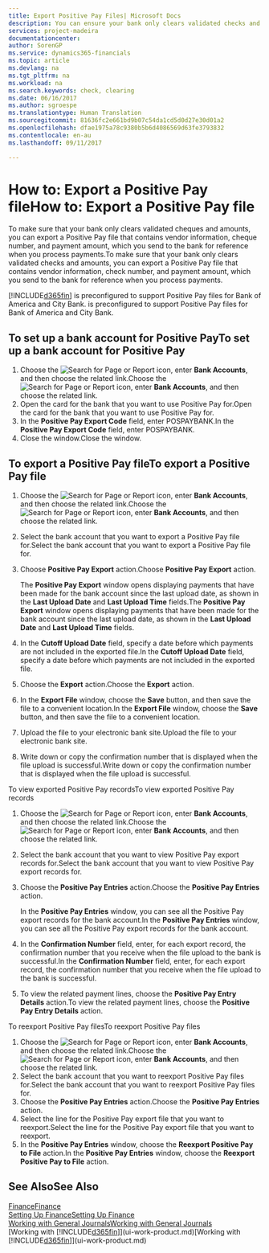 ```yaml
---
title: Export Positive Pay Files| Microsoft Docs
description: You can ensure your bank only clears validated checks and amounts by exporting a Positive Pay file that contains vendor and payment information.
services: project-madeira
documentationcenter: 
author: SorenGP
ms.service: dynamics365-financials
ms.topic: article
ms.devlang: na
ms.tgt_pltfrm: na
ms.workload: na
ms.search.keywords: check, clearing
ms.date: 06/16/2017
ms.author: sgroespe
ms.translationtype: Human Translation
ms.sourcegitcommit: 81636fc2e661bd9b07c54da1cd5d0d27e30d01a2
ms.openlocfilehash: dfae1975a78c9380b5b6d4086569d63fe3793832
ms.contentlocale: en-au
ms.lasthandoff: 09/11/2017

---
```

# <a name="how-to-export-a-positive-pay-file"></a><span data-ttu-id="5e199-103">How to: Export a Positive Pay file</span><span class="sxs-lookup"><span data-stu-id="5e199-103">How to: Export a Positive Pay file</span></span>
<span data-ttu-id="5e199-104">To make sure that your bank only clears validated cheques and amounts, you can export a Positive Pay file that contains vendor information, cheque number, and payment amount, which you send to the bank for reference when you process payments.</span><span class="sxs-lookup"><span data-stu-id="5e199-104">To make sure that your bank only clears validated checks and amounts, you can export a Positive Pay file that contains vendor information, check number, and payment amount, which you send to the bank for reference when you process payments.</span></span>

[!INCLUDE[d365fin](includes/d365fin_md.md)]<span data-ttu-id="5e199-105"> is preconfigured to support Positive Pay files for Bank of America and City Bank.</span><span class="sxs-lookup"><span data-stu-id="5e199-105"> is preconfigured to support Positive Pay files for Bank of America and City Bank.</span></span>

## <a name="to-set-up-a-bank-account-for-positive-pay"></a><span data-ttu-id="5e199-106">To set up a bank account for Positive Pay</span><span class="sxs-lookup"><span data-stu-id="5e199-106">To set up a bank account for Positive Pay</span></span>
1. <span data-ttu-id="5e199-107">Choose the ![Search for Page or Report](media/ui-search/search_small.png "Search for Page or Report icon") icon, enter **Bank Accounts**, and then choose the related link.</span><span class="sxs-lookup"><span data-stu-id="5e199-107">Choose the ![Search for Page or Report](media/ui-search/search_small.png "Search for Page or Report icon") icon, enter **Bank Accounts**, and then choose the related link.</span></span>
2. <span data-ttu-id="5e199-108">Open the card for the bank that you want to use Positive Pay for.</span><span class="sxs-lookup"><span data-stu-id="5e199-108">Open the card for the bank that you want to use Positive Pay for.</span></span>
3. <span data-ttu-id="5e199-109">In the **Positive Pay Export Code** field, enter POSPAYBANK.</span><span class="sxs-lookup"><span data-stu-id="5e199-109">In the **Positive Pay Export Code** field, enter POSPAYBANK.</span></span>
4. <span data-ttu-id="5e199-110">Close the window.</span><span class="sxs-lookup"><span data-stu-id="5e199-110">Close the window.</span></span>

## <a name="to-export-a-positive-pay-file"></a><span data-ttu-id="5e199-111">To export a Positive Pay file</span><span class="sxs-lookup"><span data-stu-id="5e199-111">To export a Positive Pay file</span></span>
1. <span data-ttu-id="5e199-112">Choose the ![Search for Page or Report](media/ui-search/search_small.png "Search for Page or Report icon") icon, enter **Bank Accounts**, and then choose the related link.</span><span class="sxs-lookup"><span data-stu-id="5e199-112">Choose the ![Search for Page or Report](media/ui-search/search_small.png "Search for Page or Report icon") icon, enter **Bank Accounts**, and then choose the related link.</span></span>
2. <span data-ttu-id="5e199-113">Select the bank account that you want to export a Positive Pay file for.</span><span class="sxs-lookup"><span data-stu-id="5e199-113">Select the bank account that you want to export a Positive Pay file for.</span></span>
3. <span data-ttu-id="5e199-114">Choose **Positive Pay Export** action.</span><span class="sxs-lookup"><span data-stu-id="5e199-114">Choose **Positive Pay Export** action.</span></span>

    <span data-ttu-id="5e199-115">The **Positive Pay Export** window opens displaying payments that have been made for the bank account since the last upload date, as shown in the **Last Upload Date** and **Last Upload Time** fields.</span><span class="sxs-lookup"><span data-stu-id="5e199-115">The **Positive Pay Export** window opens displaying payments that have been made for the bank account since the last upload date, as shown in the **Last Upload Date** and **Last Upload Time** fields.</span></span>
4. <span data-ttu-id="5e199-116">In the **Cutoff Upload Date** field, specify a date before which payments are not included in the exported file.</span><span class="sxs-lookup"><span data-stu-id="5e199-116">In the **Cutoff Upload Date** field, specify a date before which payments are not included in the exported file.</span></span>
5. <span data-ttu-id="5e199-117">Choose the **Export** action.</span><span class="sxs-lookup"><span data-stu-id="5e199-117">Choose the **Export** action.</span></span>
6. <span data-ttu-id="5e199-118">In the **Export File** window, choose the **Save** button, and then save the file to a convenient location.</span><span class="sxs-lookup"><span data-stu-id="5e199-118">In the **Export File** window, choose the **Save** button, and then save the file to a convenient location.</span></span>
7. <span data-ttu-id="5e199-119">Upload the file to your electronic bank site.</span><span class="sxs-lookup"><span data-stu-id="5e199-119">Upload the file to your electronic bank site.</span></span>
8. <span data-ttu-id="5e199-120">Write down or copy the confirmation number that is displayed when the file upload is successful.</span><span class="sxs-lookup"><span data-stu-id="5e199-120">Write down or copy the confirmation number that is displayed when the file upload is successful.</span></span>

<span data-ttu-id="5e199-121">To view exported Positive Pay records</span><span class="sxs-lookup"><span data-stu-id="5e199-121">To view exported Positive Pay records</span></span>

1. <span data-ttu-id="5e199-122">Choose the ![Search for Page or Report](media/ui-search/search_small.png "Search for Page or Report icon") icon, enter **Bank Accounts**, and then choose the related link.</span><span class="sxs-lookup"><span data-stu-id="5e199-122">Choose the ![Search for Page or Report](media/ui-search/search_small.png "Search for Page or Report icon") icon, enter **Bank Accounts**, and then choose the related link.</span></span>
2. <span data-ttu-id="5e199-123">Select the bank account that you want to view Positive Pay export records for.</span><span class="sxs-lookup"><span data-stu-id="5e199-123">Select the bank account that you want to view Positive Pay export records for.</span></span>
3. <span data-ttu-id="5e199-124">Choose the **Positive Pay Entries** action.</span><span class="sxs-lookup"><span data-stu-id="5e199-124">Choose the **Positive Pay Entries** action.</span></span>

    <span data-ttu-id="5e199-125">In the **Positive Pay Entries** window, you can see all the Positive Pay export records for the bank account.</span><span class="sxs-lookup"><span data-stu-id="5e199-125">In the **Positive Pay Entries** window, you can see all the Positive Pay export records for the bank account.</span></span>
4. <span data-ttu-id="5e199-126">In the **Confirmation Number** field, enter, for each export record, the confirmation number that you receive when the file upload to the bank is successful.</span><span class="sxs-lookup"><span data-stu-id="5e199-126">In the **Confirmation Number** field, enter, for each export record, the confirmation number that you receive when the file upload to the bank is successful.</span></span>
5. <span data-ttu-id="5e199-127">To view the related payment lines, choose the **Positive Pay Entry Details** action.</span><span class="sxs-lookup"><span data-stu-id="5e199-127">To view the related payment lines, choose the **Positive Pay Entry Details** action.</span></span>

<span data-ttu-id="5e199-128">To reexport Positive Pay files</span><span class="sxs-lookup"><span data-stu-id="5e199-128">To reexport Positive Pay files</span></span>

1. <span data-ttu-id="5e199-129">Choose the ![Search for Page or Report](media/ui-search/search_small.png "Search for Page or Report icon") icon, enter **Bank Accounts**, and then choose the related link.</span><span class="sxs-lookup"><span data-stu-id="5e199-129">Choose the ![Search for Page or Report](media/ui-search/search_small.png "Search for Page or Report icon") icon, enter **Bank Accounts**, and then choose the related link.</span></span>
2. <span data-ttu-id="5e199-130">Select the bank account that you want to reexport Positive Pay files for.</span><span class="sxs-lookup"><span data-stu-id="5e199-130">Select the bank account that you want to reexport Positive Pay files for.</span></span>
3. <span data-ttu-id="5e199-131">Choose the **Positive Pay Entries** action.</span><span class="sxs-lookup"><span data-stu-id="5e199-131">Choose the **Positive Pay Entries** action.</span></span>
4. <span data-ttu-id="5e199-132">Select the line for the Positive Pay export file that you want to reexport.</span><span class="sxs-lookup"><span data-stu-id="5e199-132">Select the line for the Positive Pay export file that you want to reexport.</span></span>
5. <span data-ttu-id="5e199-133">In the **Positive Pay Entries** window, choose the **Reexport Positive Pay to File** action.</span><span class="sxs-lookup"><span data-stu-id="5e199-133">In the **Positive Pay Entries** window, choose the **Reexport Positive Pay to File** action.</span></span>

## <a name="see-also"></a><span data-ttu-id="5e199-134">See Also</span><span class="sxs-lookup"><span data-stu-id="5e199-134">See Also</span></span>
[<span data-ttu-id="5e199-135">Finance</span><span class="sxs-lookup"><span data-stu-id="5e199-135">Finance</span></span>](finance.md)  
[<span data-ttu-id="5e199-136">Setting Up Finance</span><span class="sxs-lookup"><span data-stu-id="5e199-136">Setting Up Finance</span></span>](finance-setup-finance.md)  
[<span data-ttu-id="5e199-137">Working with General Journals</span><span class="sxs-lookup"><span data-stu-id="5e199-137">Working with General Journals</span></span>](ui-work-general-journals.md)  
<span data-ttu-id="5e199-138">[Working with [!INCLUDE[d365fin](includes/d365fin_md.md)]](ui-work-product.md)</span><span class="sxs-lookup"><span data-stu-id="5e199-138">[Working with [!INCLUDE[d365fin](includes/d365fin_md.md)]](ui-work-product.md)</span></span>

